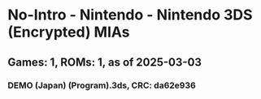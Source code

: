 # No-Intro - Nintendo - Nintendo 3DS (Encrypted) MIAs
## Games: 1, ROMs: 1, as of 2025-03-03

### DEMO (Japan) (Program).3ds, CRC: da62e936
